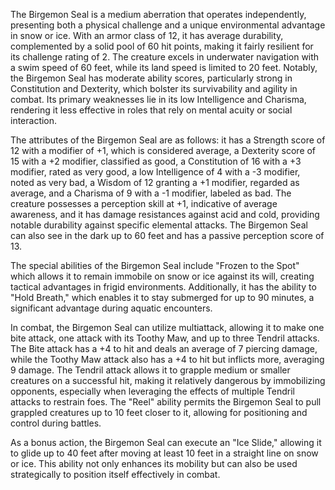 The Birgemon Seal is a medium aberration that operates independently, presenting both a physical challenge and a unique environmental advantage in snow or ice. With an armor class of 12, it has average durability, complemented by a solid pool of 60 hit points, making it fairly resilient for its challenge rating of 2. The creature excels in underwater navigation with a swim speed of 60 feet, while its land speed is limited to 20 feet. Notably, the Birgemon Seal has moderate ability scores, particularly strong in Constitution and Dexterity, which bolster its survivability and agility in combat. Its primary weaknesses lie in its low Intelligence and Charisma, rendering it less effective in roles that rely on mental acuity or social interaction.

The attributes of the Birgemon Seal are as follows: it has a Strength score of 12 with a modifier of +1, which is considered average, a Dexterity score of 15 with a +2 modifier, classified as good, a Constitution of 16 with a +3 modifier, rated as very good, a low Intelligence of 4 with a -3 modifier, noted as very bad, a Wisdom of 12 granting a +1 modifier, regarded as average, and a Charisma of 9 with a -1 modifier, labeled as bad. The creature possesses a perception skill at +1, indicative of average awareness, and it has damage resistances against acid and cold, providing notable durability against specific elemental attacks. The Birgemon Seal can also see in the dark up to 60 feet and has a passive perception score of 13.

The special abilities of the Birgemon Seal include "Frozen to the Spot" which allows it to remain immobile on snow or ice against its will, creating tactical advantages in frigid environments. Additionally, it has the ability to "Hold Breath," which enables it to stay submerged for up to 90 minutes, a significant advantage during aquatic encounters.

In combat, the Birgemon Seal can utilize multiattack, allowing it to make one bite attack, one attack with its Toothy Maw, and up to three Tendril attacks. The Bite attack has a +4 to hit and deals an average of 7 piercing damage, while the Toothy Maw attack also has a +4 to hit but inflicts more, averaging 9 damage. The Tendril attack allows it to grapple medium or smaller creatures on a successful hit, making it relatively dangerous by immobilizing opponents, especially when leveraging the effects of multiple Tendril attacks to restrain foes. The "Reel" ability permits the Birgemon Seal to pull grappled creatures up to 10 feet closer to it, allowing for positioning and control during battles.

As a bonus action, the Birgemon Seal can execute an "Ice Slide," allowing it to glide up to 40 feet after moving at least 10 feet in a straight line on snow or ice. This ability not only enhances its mobility but can also be used strategically to position itself effectively in combat.
